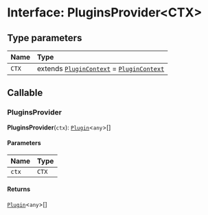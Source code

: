# Interface: PluginsProvider\<CTX>

## Type parameters

| Name | Type |
| :------ | :------ |
| `CTX` | extends [`PluginContext`](/auto-docs/fixed-layout-editor/variables/PluginContext-1.md) = [`PluginContext`](/auto-docs/fixed-layout-editor/variables/PluginContext-1.md) |

## Callable

### PluginsProvider

**PluginsProvider**(`ctx`): [`Plugin`](/auto-docs/fixed-layout-editor/variables/Plugin-1.md)<`any`>\[]

#### Parameters

| Name | Type |
| :------ | :------ |
| `ctx` | `CTX` |

#### Returns

[`Plugin`](/auto-docs/fixed-layout-editor/variables/Plugin-1.md)<`any`>\[]
